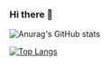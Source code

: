 ### Hi there 👋

![Anurag's GitHub stats](https://github-readme-stats.vercel.app/api?username=ElectRICdll&show_icons=true&theme=radical&locale=cn)

[![Top Langs](https://github-readme-stats.vercel.app/api/top-langs/?username=ElectRICdll&layout=donut&locale=cn)](https://github.com/anuraghazra/github-readme-stats)
